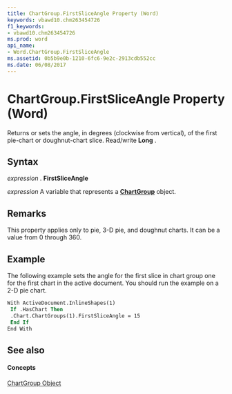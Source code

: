 ```yaml
---
title: ChartGroup.FirstSliceAngle Property (Word)
keywords: vbawd10.chm263454726
f1_keywords:
- vbawd10.chm263454726
ms.prod: word
api_name:
- Word.ChartGroup.FirstSliceAngle
ms.assetid: 0b5b9e0b-1210-6fc6-9e2c-2913cdb552cc
ms.date: 06/08/2017
---
```



# ChartGroup.FirstSliceAngle Property (Word)

Returns or sets the angle, in degrees (clockwise from vertical), of the first pie-chart or doughnut-chart slice. Read/write  **Long** .


## Syntax

 _expression_ . **FirstSliceAngle**

 _expression_ A variable that represents a **[ChartGroup](chartgroup-object-word.md)** object.


## Remarks

This property applies only to pie, 3-D pie, and doughnut charts. It can be a value from 0 through 360. 


## Example

The following example sets the angle for the first slice in chart group one for the first chart in the active document. You should run the example on a 2-D pie chart.


```vb
With ActiveDocument.InlineShapes(1) 
 If .HasChart Then 
 .Chart.ChartGroups(1).FirstSliceAngle = 15 
 End If 
End With 

```


## See also


#### Concepts


[ChartGroup Object](chartgroup-object-word.md)

